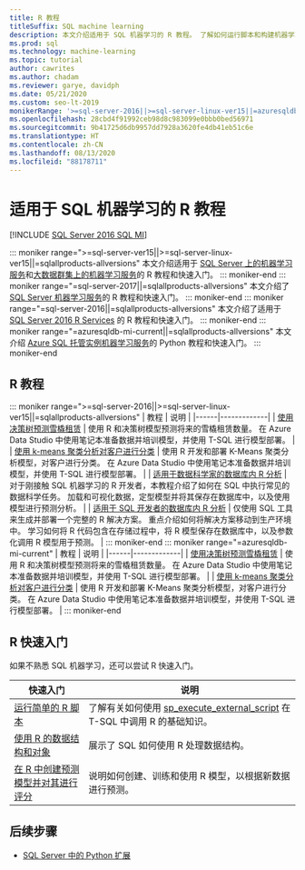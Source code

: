 ```yaml
---
title: R 教程
titleSuffix: SQL machine learning
description: 本文介绍适用于 SQL 机器学习的 R 教程。 了解如何运行脚本和构建机器学习模型。
ms.prod: sql
ms.technology: machine-learning
ms.topic: tutorial
author: cawrites
ms.author: chadam
ms.reviewer: garye, davidph
ms.date: 05/21/2020
ms.custom: seo-lt-2019
monikerRange: '>=sql-server-2016||>=sql-server-linux-ver15||=azuresqldb-mi-current||=sqlallproducts-allversions'
ms.openlocfilehash: 28cbd4f91992ceb98d8c983099e0bbb0bed56971
ms.sourcegitcommit: 9b41725d6db9957dd7928a3620fe4db41eb51c6e
ms.translationtype: HT
ms.contentlocale: zh-CN
ms.lasthandoff: 08/13/2020
ms.locfileid: "88178711"
---
```

# <a name="r-tutorials-for-sql-machine-learning"></a>适用于 SQL 机器学习的 R 教程
[!INCLUDE [SQL Server 2016 SQL MI](../../includes/applies-to-version/sqlserver2016-asdbmi.md)]

::: moniker range=">=sql-server-ver15||>=sql-server-linux-ver15||=sqlallproducts-allversions"
本文介绍适用于 [SQL Server 上的机器学习服务](../sql-server-machine-learning-services.md)和[大数据群集上的机器学习服务](../../big-data-cluster/machine-learning-services.md)的 R 教程和快速入门。
::: moniker-end
::: moniker range="=sql-server-2017||=sqlallproducts-allversions"
本文介绍了 [SQL Server 机器学习服务](../sql-server-machine-learning-services.md)的 R 教程和快速入门。
::: moniker-end
::: moniker range="=sql-server-2016||=sqlallproducts-allversions"
本文介绍了适用于 [SQL Server 2016 R Services](../r/sql-server-r-services.md) 的 R 教程和快速入门。
::: moniker-end
::: moniker range="=azuresqldb-mi-current||=sqlallproducts-allversions"
本文介绍 [Azure SQL 托管实例机器学习服务](/azure/azure-sql/managed-instance/machine-learning-services-overview)的 Python 教程和快速入门。
::: moniker-end

<a name="bkmk_sqltutorials"></a>

## <a name="r-tutorials"></a>R 教程

::: moniker range=">=sql-server-2016||>=sql-server-linux-ver15||=sqlallproducts-allversions"
| 教程 | 说明 |
|------|-------------|
| [使用决策树预测雪橇租赁](r-predictive-model-introduction.md) | 使用 R 和决策树模型预测将来的雪橇租赁数量。 在 Azure Data Studio 中使用笔记本准备数据并培训模型，并使用 T-SQL 进行模型部署。 |
| [使用 k-means 聚类分析对客户进行分类](r-clustering-model-introduction.md) | 使用 R 开发和部署 K-Means 聚类分析模型，对客户进行分类。 在 Azure Data Studio 中使用笔记本准备数据并培训模型，并使用 T-SQL 进行模型部署。 |
| [适用于数据科学家的数据库内 R 分析](../tutorials/walkthrough-data-science-end-to-end-walkthrough.md) | 对于刚接触 SQL 机器学习的 R 开发者，本教程介绍了如何在 SQL 中执行常见的数据科学任务。 加载和可视化数据，定型模型并将其保存在数据库中，以及使用模型进行预测分析。 |
| [适用于 SQL 开发者的数据库内 R 分析](../tutorials/r-taxi-classification-introduction.md) | 仅使用 SQL 工具来生成并部署一个完整的 R 解决方案。 重点介绍如何将解决方案移动到生产环境中。 学习如何将 R 代码包含在存储过程中，将 R 模型保存在数据库中，以及参数化调用 R 模型用于预测。 |
::: moniker-end
::: moniker range="=azuresqldb-mi-current"
| 教程 | 说明 |
|------|-------------|
| [使用决策树预测雪橇租赁](r-predictive-model-introduction.md) | 使用 R 和决策树模型预测将来的雪橇租赁数量。 在 Azure Data Studio 中使用笔记本准备数据并培训模型，并使用 T-SQL 进行模型部署。 |
| [使用 k-means 聚类分析对客户进行分类](r-clustering-model-introduction.md) | 使用 R 开发和部署 K-Means 聚类分析模型，对客户进行分类。 在 Azure Data Studio 中使用笔记本准备数据并培训模型，并使用 T-SQL 进行模型部署。 |
::: moniker-end

## <a name="r-quickstarts"></a>R 快速入门

如果不熟悉 SQL 机器学习，还可以尝试 R 快速入门。

| 快速入门 | 说明 |
|-|-|
| [运行简单的 R 脚本](quickstart-r-create-script.md) | 了解有关如何使用 [sp_execute_external_script](../../relational-databases/system-stored-procedures/sp-execute-external-script-transact-sql.md) 在 T-SQL 中调用 R 的基础知识。 |
| [使用 R 的数据结构和对象](quickstart-r-data-types-and-objects.md) | 展示了 SQL 如何使用 R 处理数据结构。 |
| [在 R 中创建预测模型并对其进行评分](quickstart-r-data-types-and-objects.md) | 说明如何创建、训练和使用 R 模型，以根据新数据进行预测。 |

## <a name="next-steps"></a>后续步骤

+ [SQL Server 中的 Python 扩展](../concepts/extension-r.md)
